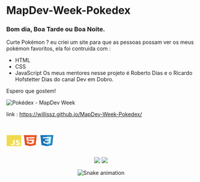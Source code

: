 # MapDev-Week-Pokedex


### Bom dia, Boa Tarde ou Boa Noite.
Curte Pokémon ? eu criei um site para que as pessoas possam ver os meus pokémon favoritos, ela foi contruida com :
- HTML
- CSS
- JavaScript
Os meus mentores nesse projeto é Roberto Dias e o Ricardo Hofstetter Dias do canal Dev em Dobro.

Espero que gostem!

![Pokédex - MapDev Week](https://user-images.githubusercontent.com/93554726/158190175-8d4698d5-7c79-4641-8160-3d6da60f3048.gif)
  
  link : https://willissz.github.io/MapDev-Week-Pokedex/
  
  ##
  
 <div style="display: inline_block" align="start"><br>
  <img align="center" alt="isma-Js" height="30" width="40" src="https://raw.githubusercontent.com/devicons/devicon/master/icons/javascript/javascript-plain.svg">
  <img align="center" alt="isma-HTML" height="30" width="40" src="https://raw.githubusercontent.com/devicons/devicon/master/icons/html5/html5-original.svg">
  <img align="center" alt="isma-CSS" height="30" width="40" src="https://raw.githubusercontent.com/devicons/devicon/master/icons/css3/css3-original.svg">   
</div>
  
##
  
  <div align="center"> 
  <a href = "mailto:willisdev5@gmail.com"><img src="https://img.shields.io/badge/-Gmail-%23333?style=for-the-badge&logo=gmail&logoColor=white" target="_blank"></a>
  <a href="https://www.linkedin.com/in/samuel-willis123/" target="_blank"><img src="https://img.shields.io/badge/-LinkedIn-%230077B5?style=for-the-badge&logo=linkedin&logoColor=white" target="_blank"></a> 
 
  ![Snake animation](https://github.com/ismaelgomesdasilva/ismaelgomesdasilva/blob/output/github-contribution-grid-snake.svg)
 
</div>
